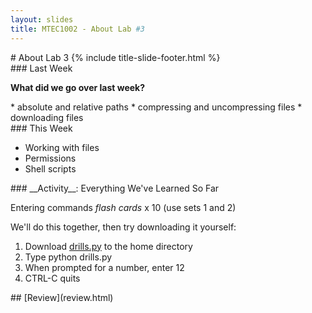 ```yaml
---
layout: slides
title: MTEC1002 - About Lab #3
---
```


<section markdown="block" class="title-slide">
# About Lab 3
{% include title-slide-footer.html %}
</section>

<section markdown="block">
### Last Week

__What did we go over last week?__

<div class="incremental" markdown="block">
* absolute and relative paths
* compressing and uncompressing files
* downloading files
</div>
</section>


<section markdown="block">
### This Week

* Working with files
* Permissions
* Shell scripts
</section>


<section markdown="block">
### __Activity__: Everything We've Learned So Far

Entering commands _flash cards_ x 10 (use sets 1 and 2)

We'll do this together, then try downloading it yourself:

1. Download [drills.py](drills.py) to the home directory
2. Type python drills.py
3. When prompted for a number, enter 12
4. CTRL-C quits
</section>

<section markdown="block">
## [Review](review.html)
</section>

